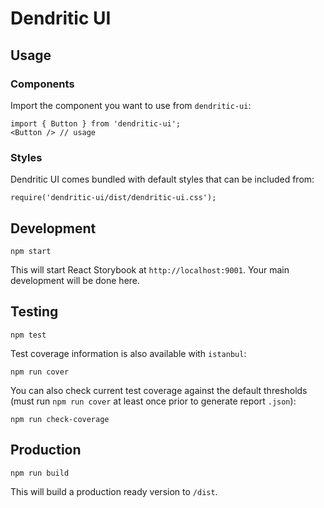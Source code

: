 # Dendritic UI

## Usage

### Components

Import the component you want to use from `dendritic-ui`:

```
import { Button } from 'dendritic-ui';
<Button /> // usage

```

### Styles

Dendritic UI comes bundled with default styles that can be included from:
```
require('dendritic-ui/dist/dendritic-ui.css');
```

## Development

```
npm start
```

This will start React Storybook at `http://localhost:9001`.  Your main
development will be done here.

## Testing

```
npm test
```

Test coverage information is also available with `istanbul`:
```
npm run cover
```

You can also check current test coverage against the default thresholds (must
run `npm run cover` at least once prior to generate report `.json`):
```
npm run check-coverage
```

## Production

```
npm run build
```

This will build a production ready version to `/dist`.
